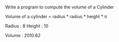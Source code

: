 Write a program to compute the volume of a Cylinder

Volume of a cylinder = radius * radius * height * π

Radius : 8
Height : 10

Volume : 2010.62

